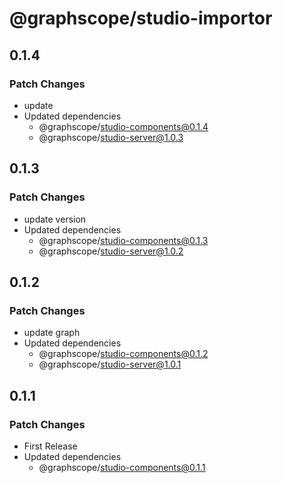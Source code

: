 # @graphscope/studio-importor

## 0.1.4

### Patch Changes

- update
- Updated dependencies
  - @graphscope/studio-components@0.1.4
  - @graphscope/studio-server@1.0.3

## 0.1.3

### Patch Changes

- update version
- Updated dependencies
  - @graphscope/studio-components@0.1.3
  - @graphscope/studio-server@1.0.2

## 0.1.2

### Patch Changes

- update graph
- Updated dependencies
  - @graphscope/studio-components@0.1.2
  - @graphscope/studio-server@1.0.1

## 0.1.1

### Patch Changes

- First Release
- Updated dependencies
  - @graphscope/studio-components@0.1.1
